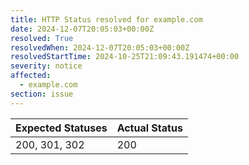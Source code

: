 ```yaml
---
title: HTTP Status resolved for example.com
date: 2024-12-07T20:05:03+00:00Z
resolved: True
resolvedWhen: 2024-12-07T20:05:03+00:00Z
resolvedStartTime: 2024-10-25T21:09:43.191474+00:00
severity: notice
affected:
  - example.com
section: issue
---
```


| Expected Statuses | Actual Status  |
|-------------------|----------------|
| 200, 301, 302 | 200 |
